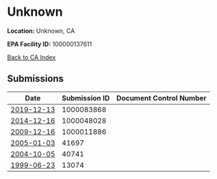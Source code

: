 # Unknown

**Location:** Unknown, CA

**EPA Facility ID:** 100000137611

[Back to CA Index](../../index.md)

## Submissions

| Date | Submission ID | Document Control Number |
|------|--------------|-------------------------|
| [2019-12-13](submissions/1000083868.md) | 1000083868 |  |
| [2014-12-16](submissions/1000048028.md) | 1000048028 |  |
| [2009-12-16](submissions/1000011886.md) | 1000011886 |  |
| [2005-01-03](submissions/41697.md) | 41697 |  |
| [2004-10-05](submissions/40741.md) | 40741 |  |
| [1999-06-23](submissions/13074.md) | 13074 |  |
